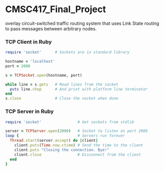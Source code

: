 # CMSC417_Final_Project
overlay circuit-switched traffic routing system that uses Link State routing to pass messages between arbitrary nodes.


### TCP Client in Ruby
```ruby
require 'socket'      # Sockets are in standard library

hostname = 'localhost'
port = 2000

s = TCPSocket.open(hostname, port)

while line = s.gets   # Read lines from the socket
  puts line.chop      # And print with platform line terminator
end
s.close               # Close the socket when done

```

### TCP Server in Ruby
```ruby
require 'socket'                # Get sockets from stdlib

server = TCPServer.open(2000)   # Socket to listen on port 2000
loop {                          # Servers run forever
  Thread.start(server.accept) do |client|
    client.puts(Time.now.ctime) # Send the time to the client
	client.puts "Closing the connection. Bye!"
    client.close                # Disconnect from the client
  end
}
```
